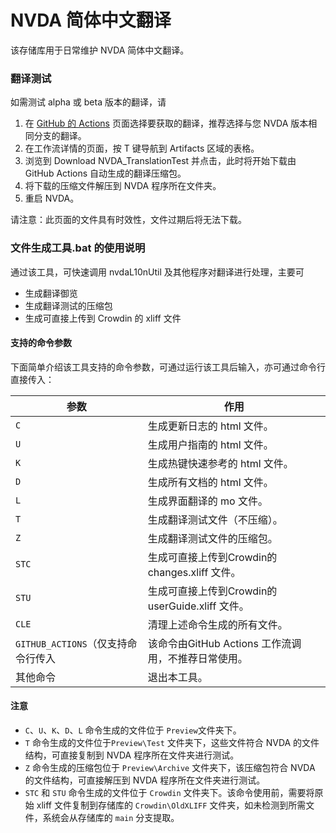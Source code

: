# NVDA 简体中文翻译

该存储库用于日常维护 NVDA 简体中文翻译。

### 翻译测试

如需测试 alpha 或 beta 版本的翻译，请
1. 在 [GitHub 的 Actions](https://github.com/nvdacn/zh_CN_Translation/actions) 页面选择要获取的翻译，推荐选择与您 NVDA 版本相同分支的翻译。
2. 在工作流详情的页面，按 T 键导航到 Artifacts 区域的表格。
3. 浏览到 Download NVDA_TranslationTest 并点击，此时将开始下载由 GitHub Actions 自动生成的翻译压缩包。
4. 将下载的压缩文件解压到 NVDA 程序所在文件夹。
5. 重启 NVDA。

请注意：此页面的文件具有时效性，文件过期后将无法下载。

### 文件生成工具.bat 的使用说明

通过该工具，可快速调用 nvdaL10nUtil 及其他程序对翻译进行处理，主要可
- 生成翻译御览
- 生成翻译测试的压缩包
- 生成可直接上传到 Crowdin 的 xliff 文件

#### 支持的命令参数

下面简单介绍该工具支持的命令参数，可通过运行该工具后输入，亦可通过命令行直接传入：

| 参数 | 作用 |
| --- | --- |
| `C` | 生成更新日志的 html 文件。 |
| `U` | 生成用户指南的 html 文件。 |
| `K` | 生成热键快速参考的 html 文件。 |
| `D` | 生成所有文档的 html 文件。 |
| `L` | 生成界面翻译的 mo 文件。 |
| `T` | 生成翻译测试文件（不压缩）。 |
| `Z` | 生成翻译测试文件的压缩包。 |
| `STC` | 生成可直接上传到Crowdin的 changes.xliff 文件。 |
| `STU` | 生成可直接上传到Crowdin的 userGuide.xliff 文件。 |
| `CLE` | 清理上述命令生成的所有文件。 |
| `GITHUB_ACTIONS`（仅支持命令行传入 | 该命令由GitHub Actions 工作流调用，不推荐日常使用。 |
| 其他命令 | 退出本工具。 |

#### 注意

- `C`、`U`、`K`、`D`、`L` 命令生成的文件位于 `Preview`文件夹下。
- `T` 命令生成的文件位于`Preview\Test` 文件夹下，这些文件符合 NVDA 的文件结构，可直接复制到 NVDA 程序所在文件夹进行测试。
- `Z` 命令生成的压缩包位于 `Preview\Archive` 文件夹下，该压缩包符合 NVDA 的文件结构，可直接解压到 NVDA 程序所在文件夹进行测试。
- `STC` 和 `STU` 命令生成的文件位于 `Crowdin` 文件夹下。该命令使用前，需要将原始 xliff 文件复制到存储库的 `Crowdin\OldXLIFF` 文件夹，如未检测到所需文件，系统会从存储库的 `main` 分支提取。

